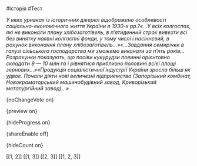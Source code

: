 #Історія #Тест

*У яких уривках із історичних джерел відображено особливості соціально-економічного життя України в 1930-х рр.?«...У  всіх колгоспах, які не виконали плану хлібозаготівель, в п’ятиденний  строк вивезти всі без винятку наявні колгоспні фонди, у тому числі і  насіннєвий, в рахунок виконання плану хлібозаготівель...»«...Завдання  семирічки в галузі сільського господарства ми зможемо виконати за п’ять  років... Розрахунки показують, що посіви кукурудзи повинні орієнтовно  складати 9 — 10 млн га і рівнятися приблизно половині всієї площі  зернових...»«Продукція соціалістичної індустрії  України зросла більш як удвоє. Почали діяти нові величезні підприємства  (Запорізький комбінат, Новокраматорський машинобудівний завод,  Криворізький металургійний завод)...»*

{noChangeVote on}

{preview on}

{hideProgress on}

{shareEnable off}

{hideCount on}

[[1, 2]]
[[1, 3]]
[[2, 3]]
[[1, 2, 3]]
